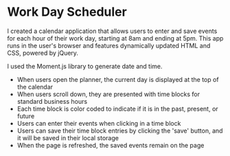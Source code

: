 # Work Day Scheduler
I created a calendar application that allows users to enter and save events for each hour of their work day, starting at 8am and ending at 5pm.
This app runs in the user's browser and features dynamically updated HTML and CSS, powered by jQuery.

I used the Moment.js library to generate date and time. 

* When users open the planner, the current day is displayed at the top of the calendar
* When users scroll down, they are presented with time blocks for standard business hours
* Each time block is color coded to indicate if it is in the past, present, or future
* Users can enter their events when clicking in a time block
* Users can save their time block entries by clicking the 'save' button, and it will be saved in their local storage
* When the page is refreshed, the saved events remain on the page
